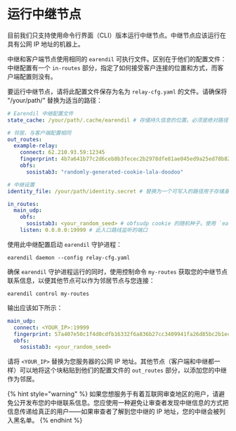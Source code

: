# 运行中继节点

目前我们只支持使用命令行界面（CLI）版本运行中继节点。中继节点应该运行在具有公网 IP 地址的机器上。

中继和客户端节点使用相同的 `earendil` 可执行文件。区别在于他们的配置文件：中继配置有一个 `in-routes` 部分，指定了如何接受客户连接的位置和方式，而客户端配置则没有。

要运行中继节点，请将此配置文件保存为名为 `relay-cfg.yaml` 的文件。请确保将 "/your/path/" 替换为适当的路径：

```yaml
# Earendil 中继配置文件
state_cache: /your/path/.cache/earendil # 存储持久信息的位置。必须是绝对路径

# 邻居，与客户端配置相同
out_routes:
  example-relay:
    connect: 62.210.93.59:12345
    fingerprint: 4b7a641b77c2d6ceb8b3fecec2b2978dfe81ae045ed9a25ed78b828009c4967a
    obfs:
      sosistab3: "randomly-generated-cookie-lala-doodoo"

# 中继设置
identity_file: /your/path/identity.secret # 替换为一个可写入的路径用于存储身份秘钥

in_routes:
  main_udp:
    obfs:
      sosistab3: <your_random_seed> # obfsudp cookie 的随机种子。使用 `earendil generate-seed` 生成您自己的种子
    listen: 0.0.0.0:19999 # 此入口路线监听的端口
```

使用此中继配置启动 `earendil` 守护进程：

```
earendil daemon --config relay-cfg.yaml
```

确保 `earendil` 守护进程运行的同时，使用控制命令 `my-routes` 获取您的中继节点联系信息，以便其他节点可以作为邻居节点与您连接：

```shell-session
earendil control my-routes
```

输出应该如下所示：

```yaml
main_udp:
  connect: <YOUR_IP>:19999
  fingerprint: 57a407e50c1f4d0cdfb16332f6a836b27cc3409941fa26d85bc2b1eca604e536
  obfs:
    sosistab3: <your_random_seed>
```

请将 `<YOUR_IP>` 替换为您服务器的公网 IP 地址。其他节点（客户端和中继都一样）可以地将这个块粘贴到他们的配置文件的 `out_routes` 部分，以添加您的中继作为邻居。

{% hint style="warning" %}
如果您想服务于有着互联网审查地区的用户，请避免公开发布您的中继联系信息。您应使用一种避免让审查者发现中继信息的方式把信息传递给真正的用户——如果审查者了解到您中继的 IP 地址，您的中继会被列入黑名单。
{% endhint %}
